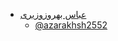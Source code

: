 + [عباس بهروزوزیری](https://azarakhsh2552.github.io/ )  
  - [@azarakhsh2552](https://github.com/azarakhsh2552)
